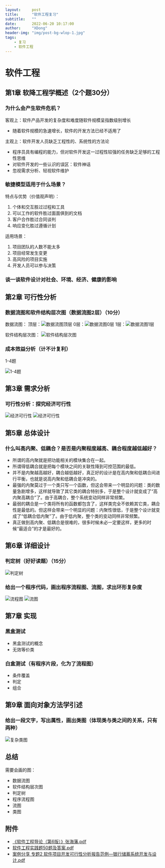 ```yaml
---
layout:     post
title:      "软件工程复习"
subtitle:   ""
date:       2022-06-20 10:17:00
author:     "XDong"
header-img: "img/post-bg-wlop-1.jpg"
tags:
    - 复习
    - 软件工程
---
```


# 软件工程

## 第1章 软降工程学概述（2个题30分）

### 为什么会产生软件危机？

客观上：软件产品开发的复杂度和难度随软件规模呈指数级别增长

- 随着软件规模的急速增长，软件的开发方法已经不适用了

主观上：软件开发人员缺乏工程性的、系统性的方法论

- 程序员具有编程的能力，但对软件开发这一过程性较强的任务缺乏足够的工程性思维
- 对软件开发的一些认识的误区：软件神话
- 忽视需求分析、轻视软件维护

### 敏捷模型适用于什么场景？

特点与优势（价值观声明）：

1. 个体和交互胜过过程和工具
2. 可以工作的软件胜过面面俱到的文档
3. 客户合作胜过合同谈判
4. 响应变化胜过遵循计划

适用场景：

1. 项目团队的人数不能太多
2. 项目经常发生变更
3. 高风险的项目实施
4. 开发人员可以参与决策

### 谈一谈软件设计对社会、环境、经济、健康的影响

## 第2章 可行性分析

### 数据流图和软件结构层次图（数据流图2层）（10分）

数据流图：
顶层：![数据流图顶层](/img/review/software-chart-2.5.png)
0层：![数据流图0层](/img/review/software-chart-2.6.png)
1层：![数据流图1层](/img/review/software-chart-2.7.png)

软件结构层次图：
![软件结构层次图](/img/review/software-chart-5.3.png)

### 成本效益分析（计不计复利）

1-4题

![1-4题](/img/review/software-1.png)

## 第3章 需求分析

### 可行性分析：探究经济可行性

![经济可行性](/img/review/software-2.png)
![经济可行性](/img/review/software-3.png)

## 第5章 总体设计

### 什么叫高内聚、低耦合？是否是内聚程度越高、耦合程度越低越好？

- 所谓的高内聚就是把功能相关的模块集合在一起。
- 所谓得低耦合就是把每个模块之间的关联性降到可控范围的最低。
- 并不是内聚越高越好，耦合越低越好，真正好的设计是在高内聚和低耦合间进行平衡，也就是说高内聚和低耦合是冲突的。
- 最强的内聚莫过于一个类只写一个函数，但这会带来一个明显的问题：类的数量急剧增多，这样就导致了其它类的耦合特别多，于是整个设计就变成了“高内聚高耦合”了。由于高耦合，整个系统变动同样非常频繁。
- 最弱的耦合是一个类将所有的函数都包含了，这样类完全不依赖其它类，耦合性是最低的。但这样会带来一个明显的问题：内聚性很低，于是整个设计就变成了“低耦合低内聚”了。由于低内聚，整个类的变动同样非常频繁。
- 真正做到高内聚、低耦合是很难的，很多时候未必一定要这样，更多的时候“最适合”的才是最好的。

## 第6章 详细设计

### 判定树（好好读题）（15分）

![判定树](/img/review/software-chart-6.7.png)

### 给出一个程序代码，画出程序流程图、流图，求出环形复杂度

![流程图](/img/review/software-chart-6.1.png)
![流图](/img/review/software-chart-6.15.png)

## 第7章 实现

### 黑盒测试

- 黑盒测试的概念
- 无效等价类

### 白盒测试（有程序片段，化为了流程图）

- 条件覆盖
- 判定
- 组合

## 第9章 面向对象方法学引述

### 给出一段文字，写出属性，画出类图（体现类与类之间的关系，只有两种）

![复杂类图](/img/review/software-chart-9.12.png)

## 总结

需要会画的图：

- 数据流图
- 软件结构层次图
- 判定树
- 程序流程图
- 流图
- 类图

## 附件

- [《软件工程导论（第6版）》张海藩.pdf](/pdf/《软件工程导论（第6版）》张海藩.pdf)
- [软件工程实践题50题及答案.pdf](/pdf/软件工程实践题50题及答案.pdf)
- [案例分享 专题2 软件项目开发可行性分析报告范例—银行储蓄系统开发与设计.pdf](/pdf/案例分享%20专题2%20软件项目开发可行性分析报告范例—银行储蓄系统开发与设计.pdf)